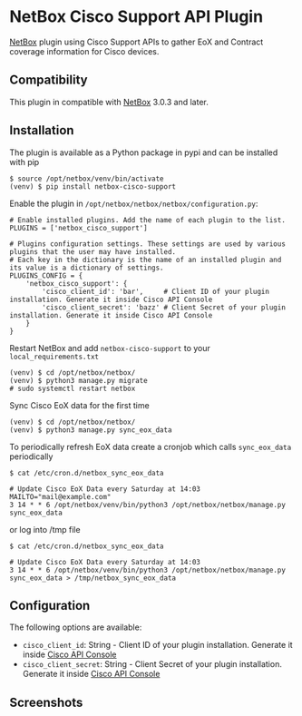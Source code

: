 # NetBox Cisco Support API Plugin
[NetBox](https://github.com/netbox-community/netbox) plugin using Cisco Support APIs to gather EoX and Contract coverage information for Cisco devices.

## Compatibility
This plugin in compatible with [NetBox](https://netbox.readthedocs.org/) 3.0.3 and later.

## Installation
The plugin is available as a Python package in pypi and can be installed with pip

```
$ source /opt/netbox/venv/bin/activate
(venv) $ pip install netbox-cisco-support
```

Enable the plugin in `/opt/netbox/netbox/netbox/configuration.py`:

```
# Enable installed plugins. Add the name of each plugin to the list.
PLUGINS = ['netbox_cisco_support']

# Plugins configuration settings. These settings are used by various plugins that the user may have installed.
# Each key in the dictionary is the name of an installed plugin and its value is a dictionary of settings.
PLUGINS_CONFIG = {
    'netbox_cisco_support': {
        'cisco_client_id': 'bar',     # Client ID of your plugin installation. Generate it inside Cisco API Console
        'cisco_client_secret': 'bazz' # Client Secret of your plugin installation. Generate it inside Cisco API Console
    }
}
```

Restart NetBox and add `netbox-cisco-support` to your `local_requirements.txt`

```
(venv) $ cd /opt/netbox/netbox/
(venv) $ python3 manage.py migrate
# sudo systemctl restart netbox
```

Sync Cisco EoX data for the first time
```
(venv) $ cd /opt/netbox/netbox/
(venv) $ python3 manage.py sync_eox_data
````

To periodically refresh EoX data create a cronjob which calls `sync_eox_data` periodically
```
$ cat /etc/cron.d/netbox_sync_eox_data

# Update Cisco EoX Data every Saturday at 14:03
MAILTO="mail@example.com"
3 14 * * 6 /opt/netbox/venv/bin/python3 /opt/netbox/netbox/manage.py sync_eox_data
```

or log into /tmp file
```
$ cat /etc/cron.d/netbox_sync_eox_data

# Update Cisco EoX Data every Saturday at 14:03
3 14 * * 6 /opt/netbox/venv/bin/python3 /opt/netbox/netbox/manage.py sync_eox_data > /tmp/netbox_sync_eox_data
```

## Configuration
The following options are available:
* `cisco_client_id`: String - Client ID of your plugin installation. Generate it inside [Cisco API Console](https://apiconsole.cisco.com/)
* `cisco_client_secret`: String - Client Secret of your plugin installation. Generate it inside [Cisco API Console](https://apiconsole.cisco.com/)

## Screenshots

